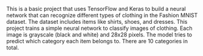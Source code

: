 This is a basic project that uses TensorFlow and Keras to build a neural network that can recognize different types of clothing in the Fashion MNIST dataset. The dataset includes items like shirts, shoes, and dresses.
This project trains a simple neural network to classify images of clothing. Each image is grayscale (black and white) and 28x28 pixels. The model tries to predict which category each item belongs to. There are 10 categories in total.
